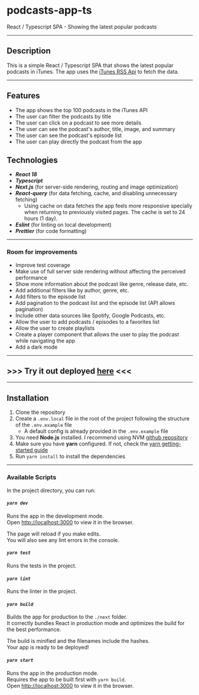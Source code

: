 # podcasts-app-ts

React / Typescript SPA - Showing the latest popular podcasts

---

## Description

This is a simple React / Typescript SPA that shows the latest popular podcasts in iTunes.
The app uses the [iTunes RSS Api](https://itunes.apple.com/us/rss/toppodcasts/limit=100/genre=1310/json) to fetch the data.

---

## Features

- The app shows the top 100 podcasts in the iTunes API
- The user can filter the podcasts by title
- The user can click on a podcast to see more details
- The user can see the podcast's author, title, image, and summary
- The user can see the podcast's episode list
- The user can play directly the podcast from the app

## Technologies

- ***React 18***
- ***Typescript***
- ***Next.js*** (for server-side rendering, routing and image optimization)
- ***React-query*** (for data fetching, cache, and disabling unnecessary fetching)
  - Using cache on data fetches the app feels more responsive specially when returning to previously visited pages.
  The cache is set to 24 hours (1 day).
- ***Eslint*** (for linting on local development)
- ***Prettier*** (for code formatting)

---

### Room for improvements

- Improve test coverage
- Make use of full server side rendering without affecting the perceived performance
- Show more information about the podcast like genre, release date, etc.
- Add additional filters like by author, genre, etc.
- Add filters to the episode list
- Add pagination to the podcast list and the episode list (API allows pagination)
- Include other data sources like Spotify, Google Podcasts, etc.
- Allow the user to add podcasts / episodes to a favorites list
- Allow the user to create playlists
- Create a player component that allows the user to play the podcast while navigating the app
- Add a dark mode

---

## >>> Try it out deployed [here](https://podcasts-app-ianchez.vercel.app/) <<<

---

## Installation

1. Clone the repository
2. Create a `.env.local` file in the root of the project following the structure of the `.env.example` file
    - A default config is already provided in the `.env.example` file
3. You need **Node.js** installed. I recommend using NVM [github repository](https://github.com/nvm-sh/nvm)
4. Make sure you have **yarn** configured. If not, check the [yarn getting-started guide](https://yarnpkg.com/getting-started)
5. Run `yarn install` to install the dependencies

---

### Available Scripts

In the project directory, you can run:

#### *`yarn dev`*

Runs the app in the development mode.\
Open [http://localhost:3000](http://localhost:3000) to view it in the browser.

The page will reload if you make edits.\
You will also see any lint errors in the console.

#### *`yarn test`*

Runs the tests in the project.

#### *`yarn lint`*

Runs the linter in the project.

#### *`yarn build`*

Builds the app for production to the `./next` folder.\
It correctly bundles React in production mode and optimizes the build for the best performance.

The build is minified and the filenames include the hashes.\
Your app is ready to be deployed!

#### *`yarn start`*

Runs the app in the production mode.\
Requires the app to be built first with `yarn build`.\
Open [http://localhost:3000](http://localhost:3000) to view it in the browser.
